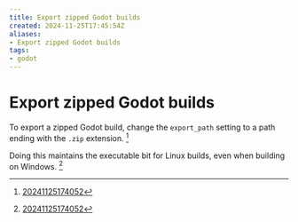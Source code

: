```yaml
---
title: Export zipped Godot builds
created: 2024-11-25T17:45:54Z
aliases:
- Export zipped Godot builds
tags:
- godot
---
```


# Export zipped Godot builds

To export a zipped Godot build, change the `export_path` setting to a path ending with the `.zip` extension. [^1]

Doing this maintains the executable bit for Linux builds, even when building on Windows. [^1]

[^1]: [20241125174052](../entries/20241125174052.md)
